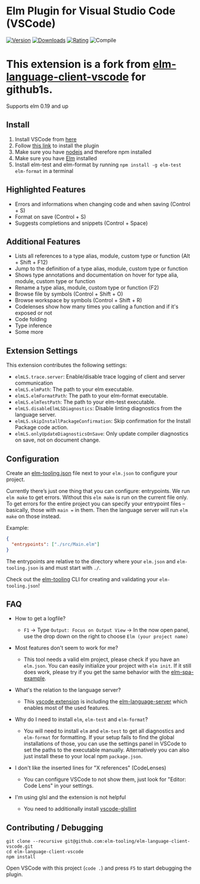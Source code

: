 # Elm Plugin for Visual Studio Code (VSCode)

[![Version](https://vsmarketplacebadge.apphb.com/version/Elmtooling.elm-ls-vscode.svg)](https://marketplace.visualstudio.com/items?itemName=Elmtooling.elm-ls-vscode)
[![Downloads](https://vsmarketplacebadge.apphb.com/downloads-short/Elmtooling.elm-ls-vscode.svg)](https://marketplace.visualstudio.com/items?itemName=Elmtooling.elm-ls-vscode)
[![Rating](https://vsmarketplacebadge.apphb.com/rating-star/Elmtooling.elm-ls-vscode.svg)](https://marketplace.visualstudio.com/items?itemName=Elmtooling.elm-ls-vscode)
![Compile](https://github.com/elm-tooling/elm-language-client-vscode/workflows/Compile/badge.svg)
# This extension is a fork from [elm-language-client-vscode](https://github.com/elm-tooling/elm-language-client-vscode) for github1s.

Supports elm 0.19 and up

## Install

1. Install VSCode from [here](https://code.visualstudio.com/)
2. Follow [this link](https://marketplace.visualstudio.com/items?itemName=Elmtooling.elm-ls-vscode) to install the plugin
3. Make sure you have [nodejs](https://nodejs.org/) and therefore npm installed
4. Make sure you have [Elm](https://guide.elm-lang.org/install/elm.html) installed
5. Install elm-test and elm-format by running `npm install -g elm-test elm-format` in a terminal

## Highlighted Features

- Errors and informations when changing code and when saving (Control + S)
- Format on save (Control + S)
- Suggests completions and snippets (Control + Space)

## Additional Features

- Lists all references to a type alias, module, custom type or function (Alt + Shift + F12)
- Jump to the definition of a type alias, module, custom type or function
- Shows type annotations and documentation on hover for type alia, module, custom type or function
- Rename a type alias, module, custom type or function (F2)
- Browse file by symbols (Control + Shift + O)
- Browse workspace by symbols (Control + Shift + R)
- Codelenses show how many times you calling a function and if it's exposed or not
- Code folding
- Type inference
- Some more

## Extension Settings

This extension contributes the following settings:

- `elmLS.trace.server`: Enable/disable trace logging of client and server communication
- `elmLS.elmPath`: The path to your elm executable.
- `elmLS.elmFormatPath`: The path to your elm-format executable.
- `elmLS.elmTestPath`: The path to your elm-test executable.
- `elmLS.disableElmLSDiagnostics`: Disable linting diagnostics from the language server.
- `elmLS.skipInstallPackageConfirmation`: Skip confirmation for the Install Package code action.
- `elmLS.onlyUpdateDiagnosticsOnSave`: Only update compiler diagnostics on save, not on document change.

## Configuration

Create an [elm-tooling.json](https://github.com/lydell/elm-tooling.json) file next to your `elm.json` to configure your project.

Currently there’s just one thing that you can configure: entrypoints. We run `elm make` to get errors. Without this `elm make` is run on the current file only. To get errors for the entire project you can specify your entrypoint files – basically, those with `main =` in them. Then the language server will run `elm make` on those instead.

Example:

```json
{
  "entrypoints": ["./src/Main.elm"]
}
```

The entrypoints are relative to the directory where your `elm.json` and `elm-tooling.json` is and must start with `./`.

Check out the [elm-tooling](https://github.com/lydell/elm-tooling.json/tree/main/cli#readme) CLI for creating and validating your `elm-tooling.json`!

## FAQ

- How to get a logfile?

  - `F1` -> Type `Output: Focus on Output View` -> In the now open panel, use the drop down on the right to choose `Elm (your project name)`

- Most features don't seem to work for me?

  - This tool needs a valid elm project, please check if you have an `elm.json`. You can easily initialize your project with `elm init`. If it still does work, please try if you get the same behavior with the [elm-spa-example](https://github.com/rtfeldman/elm-spa-example/).

- What's the relation to the language server?

  - This [vscode extension](https://marketplace.visualstudio.com/items?itemName=Elmtooling.elm-ls-vscode) is including the [elm-language-server](https://github.com/elm-tooling/elm-language-server) which enables most of the used features.

- Why do I need to install `elm`, `elm-test` and `elm-format`?

  - You will need to install `elm` and `elm-test` to get all diagnostics and `elm-format` for formatting. If your setup fails to find the global installations of those, you can use the settings panel in VSCode to set the paths to the executable manually. Alternatively you can also just install these to your local npm `package.json`.

- I don't like the inserted lines for "X references" (CodeLenses)

  - You can configure VSCode to not show them, just look for "Editor: Code Lens" in your settings.

- I'm using glsl and the extension is not helpful

  - You need to additionally install [vscode-glsllint](https://github.com/hsimpson/vscode-glsllint)

## Contributing / Debugging

```shell
git clone --recursive git@github.com:elm-tooling/elm-language-client-vscode.git
cd elm-language-client-vscode
npm install
```

Open VSCode with this project (`code .`) and press `F5` to start debugging the plugin.
